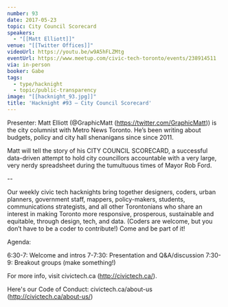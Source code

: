 ```yaml
---
number: 93
date: 2017-05-23
topic: City Council Scorecard
speakers:
  - "[[Matt Elliott]]"
venue: "[[Twitter Offices]]"
videoUrl: https://youtu.be/w9A5hFLZMtg
eventUrl: https://www.meetup.com/civic-tech-toronto/events/238914511
via: in-person
booker: Gabe
tags:
  - type/hacknight
  - topic/public-transparency
image: "[[hacknight_93.jpg]]"
title: 'Hacknight #93 – City Council Scorecard'
---
```


Presenter: Matt Elliott (@GraphicMatt (https://twitter.com/GraphicMatt)) is the city columnist with Metro News Toronto. He’s been writing about budgets, policy and city hall shenanigans since since 2011.

Matt will tell the story of his CITY COUNCIL SCORECARD, a successful data-driven attempt to hold city councillors accountable with a very large, very nerdy spreadsheet during the tumultuous times of Mayor Rob Ford.

--

Our weekly civic tech hacknights bring together designers, coders, urban planners, government staff, mappers, policy-makers, students, communications strategists, and all other Torontonians who share an interest in making Toronto more responsive, prosperous, sustainable and equitable, through design, tech, and data. (Coders are welcome, but you don’t have to be a coder to contribute!) Come and be part of it!

Agenda:

6:30-7: Welcome and intros
7-7:30: Presentation and Q&A/discussion
7:30-9: Breakout groups (make something!)

For more info, visit civictech.ca (http://civictech.ca/).

Here's our Code of Conduct: civictech.ca/about-us (http://civictech.ca/about-us/)